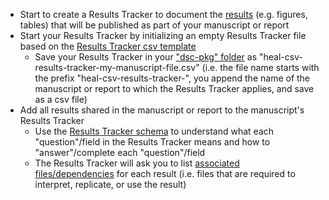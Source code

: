 <!-- All results suport -->
* Start to create a Results Tracker to document the [results](../../terms/index.md#final-result-products) (e.g. figures, tables) that will be published as part of your manuscript or report
* Start your Results Tracker by initializing an empty Results Tracker file based on the [Results Tracker csv template](https://raw.githubusercontent.com/norc-heal/heal-data-pkg-tool/main/heal-csv-results-tracker.csv)
  * Save your Results Tracker in your ["dsc-pkg" folder](../../terms/index.md#dsc-pkg-folder) as "heal-csv-results-tracker-my-manuscript-file.csv" (i.e. the file name starts with the prefix "heal-csv-results-tracker-", you append the name of the manuscript or report to which the Results Tracker applies, and save as a csv file)
* Add all results shared in the manuscript or report to the manuscript's Results Tracker
  * Use the [Results Tracker schema](../../schemas/md_results_tracker.md) to understand what each "question"/field in the Results Tracker means and how to "answer"/complete each "question"/field 
  * The Results Tracker will ask you to list [associated files/dependencies](../../terms/index.md#associated-filesdependencies) for each result (i.e. files that are required to interpret, replicate, or use the result)
